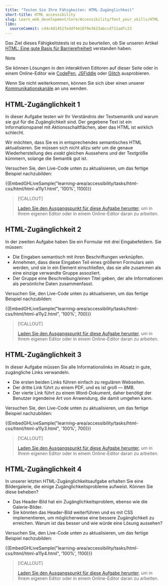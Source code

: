 ```yaml
---
title: "Testen Sie Ihre Fähigkeiten: HTML-Zugänglichkeit"
short-title: HTML accessibility
slug: Learn_web_development/Core/Accessibility/Test_your_skills/HTML
l10n:
  sourceCommit: c44c4d14527eddf441079e3623abccd711adfc23
---
```


Das Ziel dieses Fähigkeitstests ist es zu beurteilen, ob Sie unseren Artikel [HTML: Eine gute Basis für Barrierefreiheit](/de/docs/Learn_web_development/Core/Accessibility/HTML) verstanden haben.

> [!NOTE]
> Sie können Lösungen in den interaktiven Editoren auf dieser Seite oder in einem Online-Editor wie [CodePen](https://codepen.io/), [JSFiddle](https://jsfiddle.net/) oder [Glitch](https://glitch.com/) ausprobieren.
>
> Wenn Sie nicht weiterkommen, können Sie sich über einen unserer [Kommunikationskanäle](/de/docs/MDN/Community/Communication_channels) an uns wenden.

## HTML-Zugänglichkeit 1

In dieser Aufgabe testen wir Ihr Verständnis der Textsemantik und warum sie gut für die Zugänglichkeit sind. Der gegebene Text ist ein Informationspanel mit Aktionsschaltflächen, aber das HTML ist wirklich schlecht.

Wir möchten, dass Sie es in entsprechendes semantisches HTML aktualisieren. Sie müssen sich nicht allzu sehr um die genaue Wiederherstellung des _exakt_ gleichen Aussehens und der Textgröße kümmern, solange die Semantik gut ist.

Versuchen Sie, den Live-Code unten zu aktualisieren, um das fertige Beispiel nachzubilden:

{{EmbedGHLiveSample("learning-area/accessibility/tasks/html-css/html/html-a11y1.html", '100%', 1100)}}

> [!CALLOUT]
>
> [Laden Sie den Ausgangspunkt für diese Aufgabe herunter](https://github.com/mdn/learning-area/blob/main/accessibility/tasks/html-css/html/html-a11y1-download.html), um in Ihrem eigenen Editor oder in einem Online-Editor daran zu arbeiten.

## HTML-Zugänglichkeit 2

In der zweiten Aufgabe haben Sie ein Formular mit drei Eingabefeldern. Sie müssen:

- Die Eingaben semantisch mit ihren Beschriftungen verknüpfen.
- Annehmen, dass diese Eingaben Teil eines größeren Formulars sein werden, und sie in ein Element einschließen, das sie alle zusammen als eine einzige verwandte Gruppe assoziiert.
- Der Gruppe eine Beschreibung/einen Titel geben, der alle Informationen als persönliche Daten zusammenfasst.

Versuchen Sie, den Live-Code unten zu aktualisieren, um das fertige Beispiel nachzubilden:

{{EmbedGHLiveSample("learning-area/accessibility/tasks/html-css/html/html-a11y2.html", '100%', 700)}}

> [!CALLOUT]
>
> [Laden Sie den Ausgangspunkt für diese Aufgabe herunter](https://github.com/mdn/learning-area/blob/main/accessibility/tasks/html-css/html/html-a11y2-download.html), um in Ihrem eigenen Editor oder in einem Online-Editor daran zu arbeiten.

## HTML-Zugänglichkeit 3

In dieser Aufgabe müssen Sie alle Informationslinks im Absatz in gute, zugängliche Links verwandeln.

- Die ersten beiden Links führen einfach zu regulären Webseiten.
- Der dritte Link führt zu einem PDF, und es ist groß — 8MB.
- Der vierte Link führt zu einem Word-Dokument, daher benötigt der Benutzer irgendeine Art von Anwendung, die damit umgehen kann.

Versuchen Sie, den Live-Code unten zu aktualisieren, um das fertige Beispiel nachzubilden:

{{EmbedGHLiveSample("learning-area/accessibility/tasks/html-css/html/html-a11y3.html", '100%', 700)}}

> [!CALLOUT]
>
> [Laden Sie den Ausgangspunkt für diese Aufgabe herunter](https://github.com/mdn/learning-area/blob/main/accessibility/tasks/html-css/html/html-a11y3-download.html), um in Ihrem eigenen Editor oder in einem Online-Editor daran zu arbeiten.

## HTML-Zugänglichkeit 4

In unserer letzten HTML-Zugänglichkeitsaufgabe erhalten Sie eine Bildergalerie, die einige Zugänglichkeitsprobleme aufweist. Können Sie diese beheben?

- Das Header-Bild hat ein Zugänglichkeitsproblem, ebenso wie die Galerie-Bilder.
- Sie könnten das Header-Bild weiterführen und es mit CSS implementieren, um möglicherweise eine bessere Zugänglichkeit zu erreichen. Warum ist das besser und wie würde eine Lösung aussehen?

Versuchen Sie, den Live-Code unten zu aktualisieren, um das fertige Beispiel nachzubilden:

{{EmbedGHLiveSample("learning-area/accessibility/tasks/html-css/html/html-a11y4.html", '100%', 1100)}}

> [!CALLOUT]
>
> [Laden Sie den Ausgangspunkt für diese Aufgabe herunter](https://github.com/mdn/learning-area/blob/main/accessibility/tasks/html-css/html/html-a11y4-download.html), um in Ihrem eigenen Editor oder in einem Online-Editor daran zu arbeiten.
